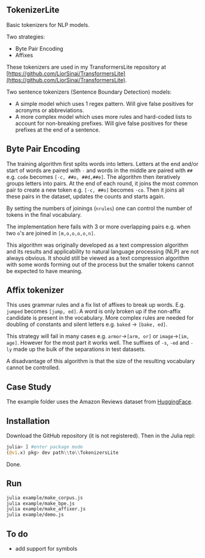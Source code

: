 ## TokenizerLite

Basic tokenizers for NLP models.

Two strategies:
- Byte Pair Encoding
- Affixes

These tokenizers are used in my TransformersLite repository at [https://github.com/LiorSinai/TransformersLite](https://github.com/LiorSinai/TransformersLite).

Two sentence tokenizers (Sentence Boundary Detection) models:
- A simple model which uses 1 regex pattern. Will give false positives for acronyms or abbreviations.
- A more complex model which uses more rules and hard-coded lists to account for non-breaking prefixes. Will give false positives for these prefixes at the end of a sentence. 

## Byte Pair Encoding

The training algorithm first splits words into letters. 
Letters at the end and/or start of words are paired with `⋅` and words in the middle are paired with `##` e.g. `code` becomes `[⋅c, ##o, ##d,##e]`. The algorithm then iteratively groups letters into pairs. 
At the end of each round, it joins the most common pair to create a new token e.g. `[⋅c, ##o]` becomes `⋅co`. 
Then it joins all these pairs in the dataset, updates the counts and starts again.

By setting the numbers of joinings (`nrules`) one can control the number of tokens in the final vocabulary.

The implementation here fails with 3 or more overlapping pairs e.g. when two `o`'s are joined in `[m,o,o,o,o,n]`.

This algorithm was originally developed as a text compression algorithm and its results and applicability to natural language processing (NLP) are not always obvious. It should still be viewed as a text compression algorithm with some words forming out of the process but the smaller tokens cannot be expected to have meaning. 

## Affix tokenizer

This uses grammar rules and a fix list of affixes to break up words. E.g. `jumped` becomes `[jump, ed]`. A word is only broken up if the non-affix candidate is present in the vocabulary.
More complex rules are needed for doubling of constants and silent letters e.g. `baked` -> `[bake, ed]`. 

This strategy will fail in many cases e.g. `armor`->`[arm, or]` or `image`->`[im, age]`.
However for the most part it works well. The suffixes of `-s`, `-ed` and `-ly` made up the bulk of the separations in test datasets.

A disadvantage of this algorithm is that the size of the resulting vocabulary cannot be controlled.

## Case Study

The example folder uses the Amazon Reviews dataset from [HuggingFace](https://huggingface.co/datasets/amazon_reviews_multi).

## Installation

Download the GitHub repository (it is not registered). Then in the Julia repl:
```Julia
julia> ] #enter package mode
(@v1.x) pkg> dev path\\to\\TokenizersLite
```

Done. 

## Run

```bash
julia example/make_corpus.js
julia example/make_bpe.js
julia example/make_affixer.js
julia example/demo.js
```

## To do

- add support for symbols